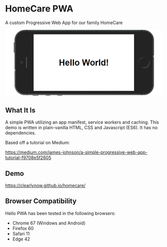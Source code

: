 # HomeCare PWA
A custom Progressive Web App for our family HomeCare

![Hello World Screenshot](./screenshot.jpg "Hello World Screenshot")

## What It Is

A simple PWA utilizing an app manifest, service workers and caching. This demo is written in plain-vanilla HTML, CSS and Javascript (ES6). It has no dependencies.

Based off a tutorial on Medium:

https://medium.com/james-johnson/a-simple-progressive-web-app-tutorial-f9708e5f2605

## Demo

https://clearlynow.github.io/homecare/

## Browser Compatibility

Hello PWA has been tested in the following browsers:

* Chrome 67 (Windows and Android)
* Firefox 60
* Safari 11
* Edge 42
